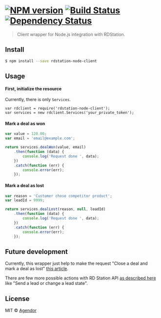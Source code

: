 #  [![NPM version][npm-image]][npm-url] [![Build Status][travis-image]][travis-url] [![Dependency Status][daviddm-url]][daviddm-image]

> Client wrapper for Node.js integration with RDStation.


## Install

```sh
$ npm install --save rdstation-node-client
```


## Usage

#### First, initialize the resource

Currently, there is only `Services`.

```
var rdclient = require('rdstation-node-client');
var services = new rdclient.Services('your_private_token');
```

#### Mark a deal as won

```js
var value = 120.00;
var email = 'email@example.com';

return services.dealWon(value, email)
    .then(function (data) {
        console.log('Request done ', data);
    })
    .catch(function (err) {
        console.error(err);
    });
```

#### Mark a deal as lost

```js
var reason = 'Customer chose competitor product';
var leadId = 9999;

return services.dealLost(reason, null, leadId)
    .then(function (data) {
        console.log('Request done ', data);
    })
    .catch(function (err) {
        console.error(err);
    });
```

## Future development

Currently, this wrapper just help to make the request "Close a deal and mark a deal as lost" [this article][rd-api-help-deal].

There are few more possible actions with RD Station API [as described here][rd-api-help-all] like "Send a lead or change a lead state".

## License

MIT © [Agendor](https://www.agendor.com.br/)


[npm-url]: https://npmjs.org/package/rdstation-node-client
[npm-image]: https://badge.fury.io/js/rdstation-node-client.svg
[travis-url]: https://travis-ci.org/agendor/rdstation-node-client
[travis-image]: https://travis-ci.org/agendor/rdstation-node-client.svg?branch=master
[daviddm-url]: https://david-dm.org/agendor/rdstation-node-client.svg?theme=shields.io
[daviddm-image]: https://david-dm.org/agendor/rdstation-node-client
[rd-api-help-deal]: http://ajuda.rdstation.com.br/hc/pt-br/articles/202640385-Marcar-venda-e-lost-via-formul%C3%A1rio-pr%C3%B3prio-ou-sistema-API-
[rd-api-help-all]: http://ajuda.rdstation.com.br/hc/pt-br/articles/200310549-Guia-de-integra%C3%A7%C3%B5es-com-o-RD-Station